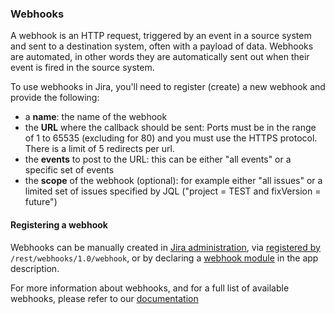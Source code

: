 ### Webhooks

A webhook is an HTTP request, triggered by an event in a source system and sent to a destination system, often with a 
payload of data. Webhooks are automated, in other words they are automatically sent out when their event is fired in the 
source system.

To use webhooks in Jira, you'll need to register (create) a new webhook and provide the following:
- a **name**: the name of the webhook
- the **URL** where the callback should be sent: Ports must be in the range of 1 to 65535 (excluding for 80) and you must
use the HTTPS protocol. There is a limit of 5 redirects per url. 
- the **events** to post to the URL: this can be either "all events" or a specific set of events
- the **scope** of the webhook (optional): for example either "all issues" or a limited set of issues specified by JQL 
("project = TEST and fixVersion = future")

#### Registering a webhook
Webhooks can be manually created in 
[Jira administration](https://support.atlassian.com/jira-cloud-administration/docs/manage-webhooks/), via
[registered by]() `/rest/webhooks/1.0/webhook`, or by declaring a 
[webhook module](https://developer.atlassian.com/cloud/jira/platform/modules/webhook/) in the app description.

For more information about webhooks, and for a full list of available webhooks, please refer to our
[documentation](https://developer.atlassian.com/cloud/jira/platform/webhooks/#registering-a-webhook-using-the-jira-rest-api--other-integrations-)